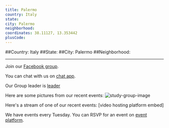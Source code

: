 ```yaml
---
title: Palermo
country: Italy
state: 
city: Palermo
neighborhood: 
coordinates: 38.11127, 13.353442
plusCode:
---
```


##Country: Italy
##State: 
##City: Palermo
##Neighborhood: 
*****
Join our [Facebook group](https://www.facebook.com/groups/free.code.camp.palermo).

You can chat with us on [chat app]().

Our Group leader is [leader]()

Here are some pictures from our recent events:
![study-group-image]()

Here's a stream of one of our recent events:
[video hosting platform embed]

We have events every Tuesday. You can RSVP for an event on [event platform]().
